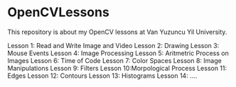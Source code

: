 # OpenCVLessons

This repository is about my OpenCV lessons at Van Yuzuncu Yil University.

Lesson 1: Read and Write Image and Video
Lesson 2: Drawing
Lesson 3: Mouse Events
Lesson 4: Image Processing
Lesson 5: Aritmetric Process on Images
Lesson 6: Time of Code
Lesson 7: Color Spaces
Lesson 8: Image Manipulations
Lesson 9: Filters
Lesson 10:Morpological Process
Lesson 11: Edges
Lesson 12: Contours
Lesson 13: Histograms
Lesson 14: ....
